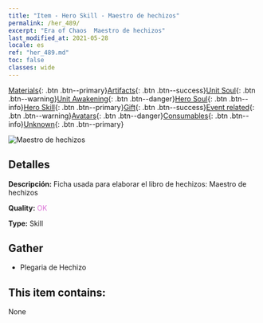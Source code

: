 ```yaml
---
title: "Item - Hero Skill - Maestro de hechizos"
permalink: /her_489/
excerpt: "Era of Chaos  Maestro de hechizos"
last_modified_at: 2021-05-28
locale: es
ref: "her_489.md"
toc: false
classes: wide
---
```

 [Materials](/ItemsES/){: .btn .btn--primary}[Artifacts](/ItemsES/Artifacts/){: .btn .btn--success}[Unit Soul](/ItemsES/UnitSoul/){: .btn .btn--warning}[Unit Awakening](/ItemsES/UnitAwakening/){: .btn .btn--danger}[Hero Soul](/ItemsES/HeroSoul/){: .btn .btn--info}[Hero Skill](/ItemsES/HeroSkill/){: .btn .btn--primary}[Gift](/ItemsES/Gift/){: .btn .btn--success}[Event related](/ItemsES/Events/){: .btn .btn--warning}[Avatars](/ItemsES/Avatars/){: .btn .btn--danger}[Consumables](/ItemsES/Consumables/){: .btn .btn--info}[Unknown](/ItemsES/Unknown/){: .btn .btn--primary}

 ![Maestro de hechizos](/images/t/ps_fashujingtong.png)

## Detalles
 **Descripción:** Ficha usada para elaborar el libro de hechizos: Maestro de hechizos

 **Quality:** <span style="color: #DA70D6">OK</span>

 **Type:** Skill

## Gather

*    Plegaria de Hechizo 

## This item contains:

  None


